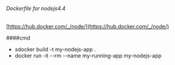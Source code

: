 ###### Dockerfile for nodejs4.4

[https://hub.docker.com/_/node/](https://hub.docker.com/_/node/)


####cmd
* sdocker build -t my-nodejs-app .
* docker run -it --rm --name my-running-app my-nodejs-app